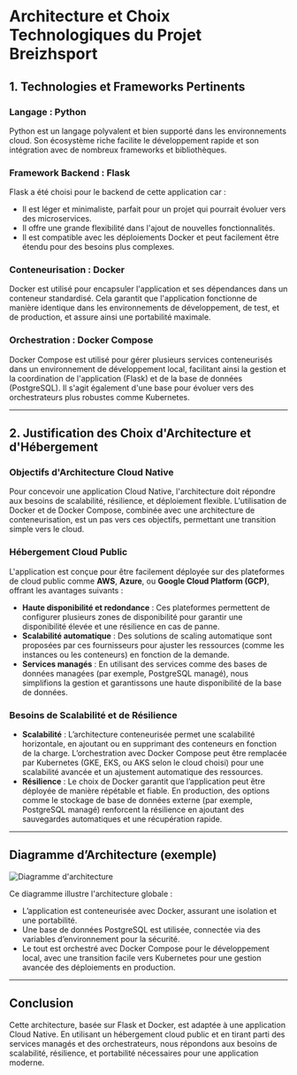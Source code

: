 # Architecture et Choix Technologiques du Projet Breizhsport

## 1. Technologies et Frameworks Pertinents

### Langage : Python

Python est un langage polyvalent et bien supporté dans les environnements cloud. Son écosystème riche facilite le développement rapide et son intégration avec de nombreux frameworks et bibliothèques.

### Framework Backend : Flask

Flask a été choisi pour le backend de cette application car :

- Il est léger et minimaliste, parfait pour un projet qui pourrait évoluer vers des microservices.
- Il offre une grande flexibilité dans l'ajout de nouvelles fonctionnalités.
- Il est compatible avec les déploiements Docker et peut facilement être étendu pour des besoins plus complexes.

### Conteneurisation : Docker

Docker est utilisé pour encapsuler l'application et ses dépendances dans un conteneur standardisé. Cela garantit que l'application fonctionne de manière identique dans les environnements de développement, de test, et de production, et assure ainsi une portabilité maximale.

### Orchestration : Docker Compose

Docker Compose est utilisé pour gérer plusieurs services conteneurisés dans un environnement de développement local, facilitant ainsi la gestion et la coordination de l'application (Flask) et de la base de données (PostgreSQL). Il s'agit également d'une base pour évoluer vers des orchestrateurs plus robustes comme Kubernetes.

---

## 2. Justification des Choix d'Architecture et d'Hébergement

### Objectifs d'Architecture Cloud Native

Pour concevoir une application Cloud Native, l'architecture doit répondre aux besoins de scalabilité, résilience, et déploiement flexible. L'utilisation de Docker et de Docker Compose, combinée avec une architecture de conteneurisation, est un pas vers ces objectifs, permettant une transition simple vers le cloud.

### Hébergement Cloud Public

L'application est conçue pour être facilement déployée sur des plateformes de cloud public comme **AWS**, **Azure**, ou **Google Cloud Platform (GCP)**, offrant les avantages suivants :

- **Haute disponibilité et redondance** : Ces plateformes permettent de configurer plusieurs zones de disponibilité pour garantir une disponibilité élevée et une résilience en cas de panne.
- **Scalabilité automatique** : Des solutions de scaling automatique sont proposées par ces fournisseurs pour ajuster les ressources (comme les instances ou les conteneurs) en fonction de la demande.
- **Services managés** : En utilisant des services comme des bases de données managées (par exemple, PostgreSQL managé), nous simplifions la gestion et garantissons une haute disponibilité de la base de données.

### Besoins de Scalabilité et de Résilience

- **Scalabilité** : L’architecture conteneurisée permet une scalabilité horizontale, en ajoutant ou en supprimant des conteneurs en fonction de la charge. L’orchestration avec Docker Compose peut être remplacée par Kubernetes (GKE, EKS, ou AKS selon le cloud choisi) pour une scalabilité avancée et un ajustement automatique des ressources.
- **Résilience** : Le choix de Docker garantit que l’application peut être déployée de manière répétable et fiable. En production, des options comme le stockage de base de données externe (par exemple, PostgreSQL managé) renforcent la résilience en ajoutant des sauvegardes automatiques et une récupération rapide.

---

## Diagramme d’Architecture (exemple)

![Diagramme d'architecture](diagramme_architecture.png)

Ce diagramme illustre l'architecture globale :

- L’application est conteneurisée avec Docker, assurant une isolation et une portabilité.
- Une base de données PostgreSQL est utilisée, connectée via des variables d’environnement pour la sécurité.
- Le tout est orchestré avec Docker Compose pour le développement local, avec une transition facile vers Kubernetes pour une gestion avancée des déploiements en production.

---

## Conclusion

Cette architecture, basée sur Flask et Docker, est adaptée à une application Cloud Native. En utilisant un hébergement cloud public et en tirant parti des services managés et des orchestrateurs, nous répondons aux besoins de scalabilité, résilience, et portabilité nécessaires pour une application moderne.
